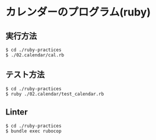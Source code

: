 # カレンダーのプログラム(ruby)

## 実行方法

```
$ cd ./ruby-practices
$ ./02.calendar/cal.rb
```

## テスト方法

```
$ cd ./ruby-practices
$ ruby ./02.calendar/test_calendar.rb
```

## Linter

```
$ cd ./ruby-practices
$ bundle exec rubocop
```
